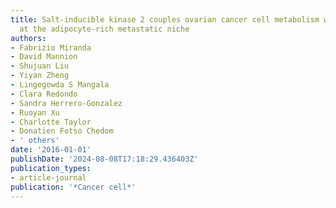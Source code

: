 ```yaml
---
title: Salt-inducible kinase 2 couples ovarian cancer cell metabolism with survival
  at the adipocyte-rich metastatic niche
authors:
- Fabrizio Miranda
- David Mannion
- Shujuan Liu
- Yiyan Zheng
- Lingegowda S Mangala
- Clara Redondo
- Sandra Herrero-Gonzalez
- Ruoyan Xu
- Charlotte Taylor
- Donatien Fotso Chedom
- ' others'
date: '2016-01-01'
publishDate: '2024-08-08T17:18:29.436403Z'
publication_types:
- article-journal
publication: '*Cancer cell*'
---
```


